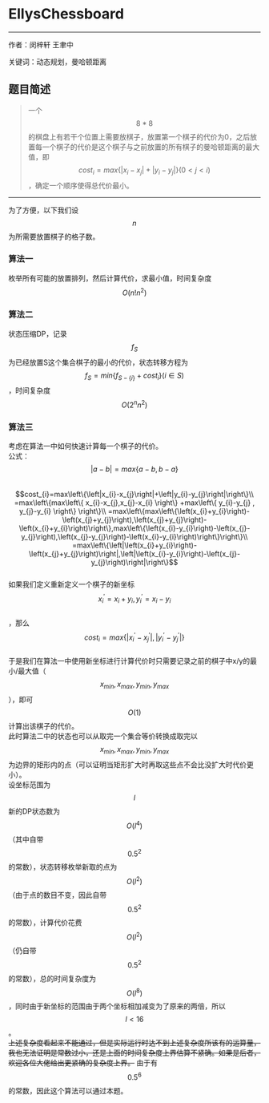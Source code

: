 # EllysChessboard

---

作者：闵梓轩 王聿中

关键词：动态规划，曼哈顿距离

## 题目简述

> 一个$$8*8$$的棋盘上有若干个位置上需要放棋子，放置第一个棋子的代价为0，之后放置每一个棋子的代价是这个棋子与之前放置的所有棋子的曼哈顿距离的最大值，即$$cost_{i} = max \left\{ \left|x_{i}-x_{j}\right|+\left|y_{i}-y_{j}\right|\right\} \left( 0 < j < i\right)$$，确定一个顺序使得总代价最小。

---

为了方便，以下我们设$$n$$为所需要放置棋子的格子数。

### 算法一

枚举所有可能的放置排列，然后计算代价，求最小值，时间复杂度$$O\left(n!n^{2}\right)$$

### 算法二

状态压缩DP，记录$$f_{S}$$为已经放置S这个集合棋子的最小的代价，状态转移方程为$$f_{S}=min\left\{f_{S-\left\{i\right\}}+cost_{i}\right\}\left(i \in S\right)$$，时间复杂度$$O\left(2^{n}n^{2}\right)$$

### 算法三

考虑在算法一中如何快速计算每一个棋子的代价。  
公式：$$\left|a-b\right|=max\left\{a-b,b-a\right\}$$  
$$cost_{i}=max\left\{\left|x_{i}-x_{j}\right|+\left|y_{i}-y_{j}\right|\right\}\\
=max\left\{max\left\{ x_{i}-x_{j},x_{j}-x_{i} \right\} +max\left\{ y_{i}-y_{j} , y_{j}-y_{i} \right\} \right\}\\
=max\left\{max\left\{\left(x_{i}+y_{i}\right)-\left(x_{j}+y_{j}\right),\left(x_{j}+y_{j}\right)-\left(x_{i}+y_{i}\right)\right\},max\left\{\left(x_{i}-y_{i}\right)-\left(x_{j}-y_{j}\right),\left(x_{j}-y_{j}\right)-\left(x_{i}-y_{i}\right)\right\}\right\}\\
=max\left\{\left|\left(x_{i}+y_{i}\right)-\left(x_{j}+y_{j}\right)\right|,\left|\left(x_{i}-y_{i}\right)-\left(x_{j}-y_{j}\right)\right|\right\}$$  
如果我们定义重新定义一个棋子的新坐标$$x_{i}^{'}=x_{i}+y_{i},y_{i}^{'}=x_{i}-y_{i}$$  
，那么$$cost_{i}=max\left\{\left|x_{i}^{'}-x_{j}^{'}\right|,\left|y_{i}^{'}-y_{j}^{'}\right|\right\}$$  
于是我们在算法一中使用新坐标进行计算代价时只需要记录之前的棋子中x/y的最小/最大值（$$x_{min},x_{max},y_{min},y_{max}$$），即可$$O\left(1\right)$$计算出该棋子的代价。  
此时算法二中的状态也可以从取完一个集合等价转换成取完以$$x_{min},x_{max},y_{min},y_{max}$$为边界的矩形内的点（可以证明当矩形扩大时再取这些点不会比没扩大时代价更小）。  
设坐标范围为$$l$$新的DP状态数为$$O\left(l^{4}\right)$$（其中自带$${0.5}^{2}$$的常数），状态转移枚举新取的点为$$O\left(l^{2}\right)$$（由于点的数目不变，因此自带$${0.5}^{2}$$的常数），计算代价花费$$O\left(l^{2}\right)$$（仍自带$${0.5}^{2}$$的常数），总的时间复杂度为$$O\left(l^{8}\right)$$，同时由于新坐标的范围由于两个坐标相加减变为了原来的两倍，所以$$l<16$$。  
~~上述复杂度看起来不能通过，但是实际运行时达不到上述复杂度所该有的运算量，我也无法证明是常数过小，还是上面的时间复杂度上界估算不紧确。如果是后者，欢迎各位大佬给出更紧确的复杂度上界。~~
由于有$${0.5}^{6}$$的常数，因此这个算法可以通过本题。
